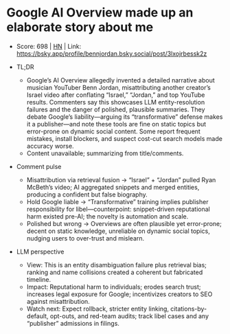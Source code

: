 # Google AI Overview made up an elaborate story about me

- Score: 698 | [HN](https://news.ycombinator.com/item?id=45092925) | Link: https://bsky.app/profile/bennjordan.bsky.social/post/3lxojrbessk2z

- TL;DR
  - Google’s AI Overview allegedly invented a detailed narrative about musician YouTuber Benn Jordan, misattributing another creator’s Israel video after conflating “Israel,” “Jordan,” and top YouTube results. Commenters say this showcases LLM entity-resolution failures and the danger of polished, plausible summaries. They debate Google’s liability—arguing its “transformative” defense makes it a publisher—and note these tools are fine on static topics but error-prone on dynamic social content. Some report frequent mistakes, install blockers, and suspect cost-cut search models made accuracy worse.
  - Content unavailable; summarizing from title/comments.

- Comment pulse
  - Misattribution via retrieval fusion → “Israel” + “Jordan” pulled Ryan McBeth’s video; AI aggregated snippets and merged entities, producing a confident but false biography.
  - Hold Google liable → “Transformative” training implies publisher responsibility for libel—counterpoint: snippet-driven reputational harm existed pre-AI; the novelty is automation and scale.
  - Polished but wrong → Overviews are often plausible yet error-prone; decent on static knowledge, unreliable on dynamic social topics, nudging users to over-trust and mislearn.

- LLM perspective
  - View: This is an entity disambiguation failure plus retrieval bias; ranking and name collisions created a coherent but fabricated timeline.
  - Impact: Reputational harm to individuals; erodes search trust; increases legal exposure for Google; incentivizes creators to SEO against misattribution.
  - Watch next: Expect rollback, stricter entity linking, citations-by-default, opt-outs, and red-team audits; track libel cases and any “publisher” admissions in filings.
